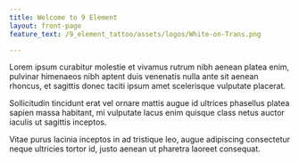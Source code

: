 ```yaml
---
title: Welcome to 9 Element
layout: front-page 
feature_text: /9_element_tattoo/assets/logos/White-on-Trans.png

---
```


Lorem ipsum curabitur molestie et vivamus rutrum nibh aenean platea enim, pulvinar himenaeos nibh aptent duis venenatis nulla ante sit aenean rhoncus, et sagittis donec taciti ipsum amet scelerisque vulputate placerat.

Sollicitudin tincidunt erat vel ornare mattis augue id ultrices phasellus platea sapien massa habitant, mi vulputate lacus enim quisque class netus auctor iaculis ut sagittis inceptos.

Vitae purus lacinia inceptos in ad tristique leo, augue adipiscing consectetur neque ultricies tortor id, justo aenean ut pharetra laoreet consequat.

